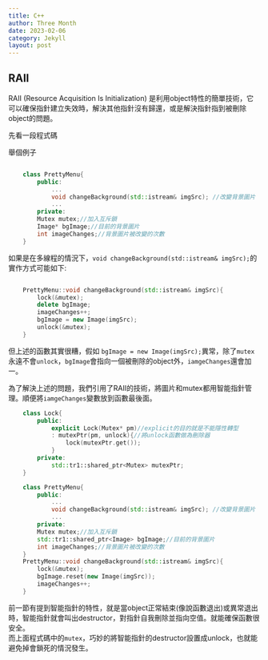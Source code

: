 ```yaml
---
title: C++
author: Three Month
date: 2023-02-06
category: Jekyll
layout: post
---
```


## RAII

RAII (Resource Acquisition Is Initialization) 是利用object特性的簡單技術，它可以確保指針建立失效時，解決其他指針沒有歸還，或是解決指針指到被刪除object的問題。  

先看一段程式碼

舉個例子
```c++ 

    class PrettyMenu{
        public:
            ...
            void changeBackground(std::istream& imgSrc); //改變背景圖片
            ...
        private:
        Mutex mutex;//加入互斥鎖
        Image* bgImage;//目前的背景圖片
        int imageChanges;//背景圖片被改變的次數
    }
```
如果是在多線程的情況下，```void changeBackground(std::istream& imgSrc);```的實作方式可能如下:

```c++

    PrettyMenu::void changeBackground(std::istream& imgSrc){
        lock(&mutex);
        delete bgImage;
        imageChanges++;
        bgImage = new Image(imgSrc);
        unlock(&mutex);
    }
```
但上述的函數其實很糟，假如 ```bgImage = new Image(imgSrc);```異常，除了```mutex```永遠不會```unlock```，```bgImage```會指向一個被刪除的object外，```iamgeChanges```還會加一。

為了解決上述的問題，我們引用了RAII的技術，將圖片和mutex都用智能指針管理。順便將```iamgeChanges```變數放到函數最後面。
```c++
    class Lock{
        public:
            explicit Lock(Mutex* pm)//explicit的目的就是不能隱性轉型
            : mutexPtr(pm, unlock){//將unlock函數做為刪除器
                lock(mutexPtr.get());
            }
        private:
            std::tr1::shared_ptr<Mutex> mutexPtr;
    }

    class PrettyMenu{
        public:
            ...
            void changeBackground(std::istream& imgSrc); //改變背景圖片
            ...
        private:
        Mutex mutex;//加入互斥鎖
        std::tr1::shared_ptr<Image> bgImage;//目前的背景圖片
        int imageChanges;//背景圖片被改變的次數
    }
    PrettyMenu::void changeBackground(std::istream& imgSrc){
        lock(&mutex);
        bgImage.reset(new Image(imgSrc));
        imageChanges++;
    }
```
前一節有提到智能指針的特性，就是當object正常結束(像說函數退出)或異常退出時，智能指針就會叫出destructor，對指針自我刪除並指向空值。就能確保函數很安全。    
而上面程式碼中的```mutex```，巧妙的將智能指針的destructor設置成unlock，也就能避免掉會鎖死的情況發生。